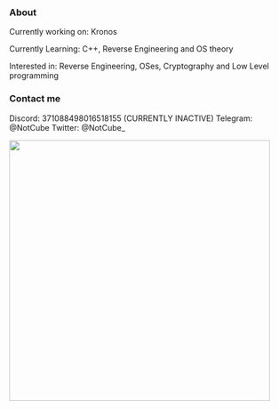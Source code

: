 ### About

Currently working on: Kronos

Currently Learning: C++, Reverse Engineering and OS theory

Interested in: Reverse Engineering, OSes, Cryptography and Low Level programming

### Contact me
Discord:  371088498016518155 (CURRENTLY INACTIVE)
Telegram: @NotCube
Twitter: @NotCube_



<img width=469 src="https://github-readme-stats.vercel.app/api?username=Cube9999&count_private=true&show_icons=true&hide_title=false&theme=tokyonight&langs_count=9"> </img>
